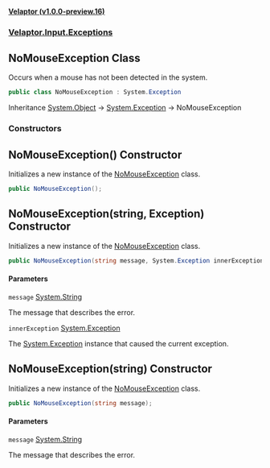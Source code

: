 #### [Velaptor (v1.0.0-preview.16)](./namespaces.md 'Velaptor Namespaces')
### [Velaptor.Input.Exceptions](./Velaptor.Input.Exceptions.md 'Velaptor.Input.Exceptions')

## NoMouseException Class

Occurs when a mouse has not been detected in the system.

```csharp
public class NoMouseException : System.Exception
```

Inheritance [System.Object](https://docs.microsoft.com/en-us/dotnet/api/System.Object 'System.Object') → [System.Exception](https://docs.microsoft.com/en-us/dotnet/api/System.Exception 'System.Exception') → NoMouseException
### Constructors

<a name='Velaptor.Input.Exceptions.NoMouseException.NoMouseException()'></a>

## NoMouseException() Constructor

Initializes a new instance of the [NoMouseException](./Velaptor.Input.Exceptions.NoMouseException.md 'Velaptor.Input.Exceptions.NoMouseException') class.

```csharp
public NoMouseException();
```

<a name='Velaptor.Input.Exceptions.NoMouseException.NoMouseException(string,System.Exception)'></a>

## NoMouseException(string, Exception) Constructor

Initializes a new instance of the [NoMouseException](./Velaptor.Input.Exceptions.NoMouseException.md 'Velaptor.Input.Exceptions.NoMouseException') class.

```csharp
public NoMouseException(string message, System.Exception innerException);
```
#### Parameters

<a name='Velaptor.Input.Exceptions.NoMouseException.NoMouseException(string,System.Exception).message'></a>

`message` [System.String](https://docs.microsoft.com/en-us/dotnet/api/System.String 'System.String')

The message that describes the error.

<a name='Velaptor.Input.Exceptions.NoMouseException.NoMouseException(string,System.Exception).innerException'></a>

`innerException` [System.Exception](https://docs.microsoft.com/en-us/dotnet/api/System.Exception 'System.Exception')

The [System.Exception](https://docs.microsoft.com/en-us/dotnet/api/System.Exception 'System.Exception') instance that caused the current exception.

<a name='Velaptor.Input.Exceptions.NoMouseException.NoMouseException(string)'></a>

## NoMouseException(string) Constructor

Initializes a new instance of the [NoMouseException](./Velaptor.Input.Exceptions.NoMouseException.md 'Velaptor.Input.Exceptions.NoMouseException') class.

```csharp
public NoMouseException(string message);
```
#### Parameters

<a name='Velaptor.Input.Exceptions.NoMouseException.NoMouseException(string).message'></a>

`message` [System.String](https://docs.microsoft.com/en-us/dotnet/api/System.String 'System.String')

The message that describes the error.